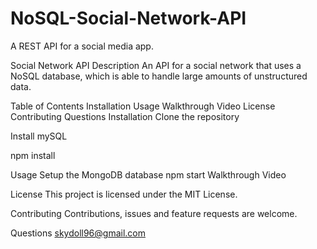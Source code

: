 # NoSQL-Social-Network-API
A REST API for a social media app. 

Social Network API
Description
An API for a social network that uses a NoSQL database, which is able to handle large amounts of unstructured data.

Table of Contents
Installation
Usage
Walkthrough Video
License
Contributing
Questions
Installation
Clone the repository

Install mySQL

npm install

Usage
Setup the MongoDB database
npm start
Walkthrough Video


License
This project is licensed under the MIT License.

Contributing
Contributions, issues and feature requests are welcome.

Questions
skydoll96@gmail.com
